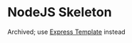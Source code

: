 # NodeJS Skeleton

Archived; use [Express Template](https://github.com/TundraFizz/Express-Template) instead
